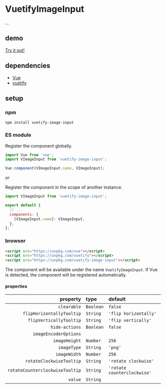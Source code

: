 # VuetifyImageInput

...

## demo

[Try it out!](https://seregpie.github.io/VuetifyImageInput/)

## dependencies

- [Vue](https://github.com/vuejs/vue)
- [vuetify](https://github.com/vuetifyjs/vuetify)

## setup

### npm

```shell
npm install vuetify-image-input
```

### ES module

Register the component globally.

```javascript
import Vue from 'vue';
import VImageInput from 'vuetify-image-input';

Vue.component(VImageInput.name, VImageInput);
```

*or*

Register the component in the scope of another instance.

```javascript
import VImageInput from 'vuetify-image-input';

export default {
  // ...
  components: {
    [VImageInput.name]: VImageInput,
  },
};
```

### browser

```html
<script src="https://unpkg.com/vue"></script>
<script src="https://unpkg.com/vuetify"></script>
<script src="https://unpkg.com/vuetify-image-input"></script>
```

The component will be available under the name `VuetifyImageInput`. If Vue is detected, the component will be registered automatically.


#### properties

| property | type | default |
| ---: | :--- | :--- |
| `clearable` | `Boolean` | `false` |
| `flipHorizontallyTooltip` | `String` | `'flip horizontally'` |
| `flipVerticallyTooltip` | `String` | `'flip vertically'` |
| `hide-actions` | `Boolean` | `false` |
| `imageEncoderOptions` | | |
| `imageHeight` | `Number` | `256` |
| `imageType` | `String` | `'png'` |
| `imageWidth` | `Number` | `256` |
| `rotateClockwiseTooltip` | `String` | `'rotate clockwise'` |
| `rotateCounterclockwiseTooltip` | `String` | `'rotate counterclockwise'` |
| `value` | `String` | |
